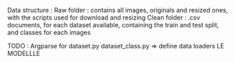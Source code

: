 Data structure :
  Raw folder : contains all images, originals and resized ones, with the scripts used for download and resizing
  Clean folder : .csv documents, for each dataset available, containing the train and test split, and classes for each images


TODO :
  Argparse for dataset.py
  dataset_class.py => define data loaders
  LE MODELLLE
